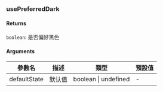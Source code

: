 ### usePreferredDark

#### Returns
`boolean`: 是否偏好黑色

#### Arguments
|參數名|描述|類型|預設值|
|---|---|---|---|
|defaultState|默认值|boolean \| undefined |-|